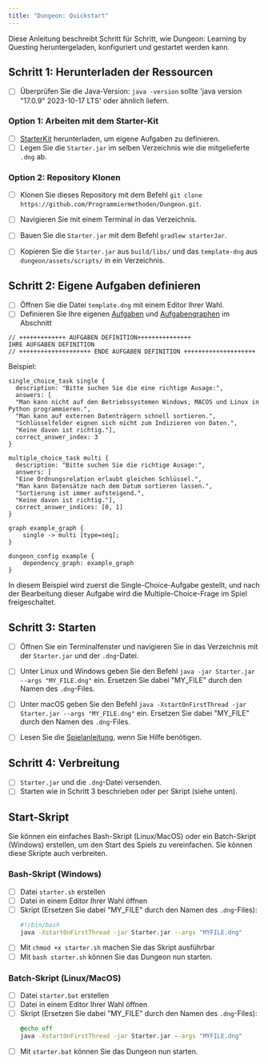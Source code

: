 ```yaml
---
title: "Dungeon: Quickstart"
---
```


Diese Anleitung beschreibt Schritt für Schritt, wie Dungeon: Learning by Questing heruntergeladen, konfiguriert und gestartet werden kann.

## Schritt 1: Herunterladen der Ressourcen 

- [ ] Überprüfen Sie die Java-Version: `java -version` sollte 'java version "17.0.9" 2023-10-17 LTS' oder ähnlich liefern.

### Option 1: Arbeiten mit dem Starter-Kit

- [ ] [StarterKit](https://github.com/Programmiermethoden/Dungeon-StarterKit) herunterladen, um eigene Aufgaben zu definieren.
- [ ] Legen Sie die `Starter.jar` im selben Verzeichnis wie die mitgelieferte `.dng` ab.

### Option 2: Repository Klonen

- [ ] Klonen Sie dieses Repository mit dem Befehl `git clone https://github.com/Programmiermethoden/Dungeon.git`.
- [ ] Navigieren Sie mit einem Terminal in das Verzeichnis.
- [ ] Bauen Sie die `Starter.jar` mit dem Befehl `gradlew starterJar`.
- [ ] Kopieren Sie die `Starter.jar` aus `build/libs/` und das `template-dng` aus `dungeon/assets/scripts/` in ein Verzeichnis.


## Schritt 2: Eigene Aufgaben definieren

- [ ] Öffnen Sie die Datei `template.dng` mit einem Editor Ihrer Wahl.
- [ ] Definieren Sie Ihre eigenen [Aufgaben](https://github.com/Programmiermethoden/Dungeon/blob/Demo/dungeon/doc/readme.md#definition-einer-aufgabe) und [Aufgabengraphen](https://github.com/Programmiermethoden/Dungeon/blob/Demo/dungeon/doc/readme.md#definition-von-aufgabenabh%C3%A4ngigkeiten) im Abschnitt 
```
// +++++++++++++ AUFGABEN DEFINITION+++++++++++++++
IHRE AUFGABEN DEFINITION
// ++++++++++++++++++++ ENDE AUFGABEN DEFINITION ++++++++++++++++++++
```

Beispiel:

```
single_choice_task single {
  description: "Bitte suchen Sie die eine richtige Ausage:",
  answers: [
  "Man kann nicht auf den Betriebssystemen Windows, MACOS und Linux in Python programmieren.",
  "Man kann auf externen Datenträgern schnell sortieren.",
  "Schlüsselfelder eignen sich nicht zum Indizieren von Daten.",
  "Keine davon ist richtig."],
  correct_answer_index: 3
}

multiple_choice_task multi {
  description: "Bitte suchen Sie die richtige Ausage:",
  answers: [
  "Eine Ordnungsrelation erlaubt gleichen Schlüssel.",
  "Man kann Datensätze nach dem Datum sortieren lassen.",
  "Sortierung ist immer aufsteigend.",
  "Keine davon ist richtig."],
  correct_answer_indices: [0, 1]
}

graph example_graph {
    single -> multi [type=seq];
}

dungeon_config example {
    dependency_graph: example_graph
}
```

In diesem Beispiel wird zuerst die Single-Choice-Aufgabe gestellt, und nach der Bearbeitung dieser Aufgabe wird die Multiple-Choice-Frage im Spiel freigeschaltet.

## Schritt 3: Starten

- [ ] Öffnen Sie ein Terminalfenster und navigieren Sie in das Verzeichnis mit der `Starter.jar` und der `.dng`-Datei.

- [ ] Unter Linux und Windows geben Sie den Befehl
  `java -jar Starter.jar --args "MY_FILE.dng"`
  ein. Ersetzen Sie dabei "MY_FILE" durch den Namen des `.dng`-Files.

- [ ] Unter macOS geben Sie den Befehl
  `java -XstartOnFirstThread -jar Starter.jar --args "MY_FILE.dng"`
  ein. Ersetzen Sie dabei "MY_FILE" durch den Namen des `.dng`-Files.

- [ ] Lesen Sie die [Spielanleitung](https://github.com/Programmiermethoden/Dungeon/blob/Demo/dungeon/doc/how_to_play.md), wenn Sie Hilfe benötigen.

## Schritt 4: Verbreitung

- [ ] `Starter.jar` und die `.dng`-Datei versenden.
- [ ] Starten wie in Schritt 3 beschrieben oder per Skript (siehe unten).

## Start-Skript

Sie können ein einfaches Bash-Skript (Linux/MacOS) oder ein Batch-Skript (Windows) erstellen, um den Start des Spiels zu vereinfachen. Sie können diese Skripte auch verbreiten.

### Bash-Skript (Windows)

- [ ] Datei `starter.sh` erstellen
- [ ] Datei in einem Editor Ihrer Wahl öffnen
- [ ] Skript (Ersetzen Sie dabei "MY_FILE" durch den Namen des `.dng`-Files):
  ```bash
  #!/bin/bash
  java -XstartOnFirstThread -jar Starter.jar --args "MYFILE.dng"
  ```
- [ ] Mit `chmod +x starter.sh` machen Sie das Skript ausführbar
- [ ] Mit `bash starter.sh` können Sie das Dungeon nun starten.

### Batch-Skript (Linux/MacOS)

- [ ] Datei `starter.bat` erstellen
- [ ] Datei in einem Editor Ihrer Wahl öffnen
- [ ] Skript (Ersetzen Sie dabei "MY_FILE" durch den Namen des `.dng`-Files):
  ```bat
  @echo off
  java -XstartOnFirstThread -jar Starter.jar --args "MYFILE.dng"
  ```
- [ ] Mit `starter.bat` können Sie das Dungeon nun starten.
